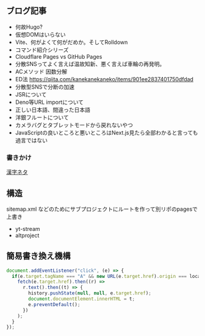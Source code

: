 ## ブログ記事

- 何故Hugo?
- 仮想DOMはいらない
- Vite、何がよくて何がだめか。そしてRolldown
- コマンド紹介シリーズ
- Cloudflare Pages vs GitHub Pages
- 分散SNSってよく言えば温故知新、悪く言えば車輪の再発明。
- ACメソッド 因数分解
- ED法 https://qiita.com/kanekanekaneko/items/901ee2837401750dfdad
- 分散型SNSで分断の加速
- JSRについて
- Deno等URL importについて
- 正しい日本語、間違った日本語
- 洋銀フルートについて
- カメラバグとタブレットモードから戻れないやつ
- JavaScriptの良いところと悪いところはNext.js見たら全部わかると言っても過言ではない

### 書きかけ

[漢字ネタ](content/blog/2024/04/japanese-without-kanji.md)

## 構造

sitemap.xml などのためにサブプロジェクトにルートを作って別リポのpagesで上書き
- yt-stream
- altproject

## 簡易書き換え機構

```js
document.addEventListener("click", (e) => {
  if(e.target.tagName === "A" && new URL(e.target.href).origin === location.origin) {
    fetch(e.target.href).then((r) =>
      r.text().then((t) => {
        history.pushState(null, null, e.target.href);
        document.documentElement.innerHTML = t;
        e.preventDefault();
      })
    );
  }
});
```

